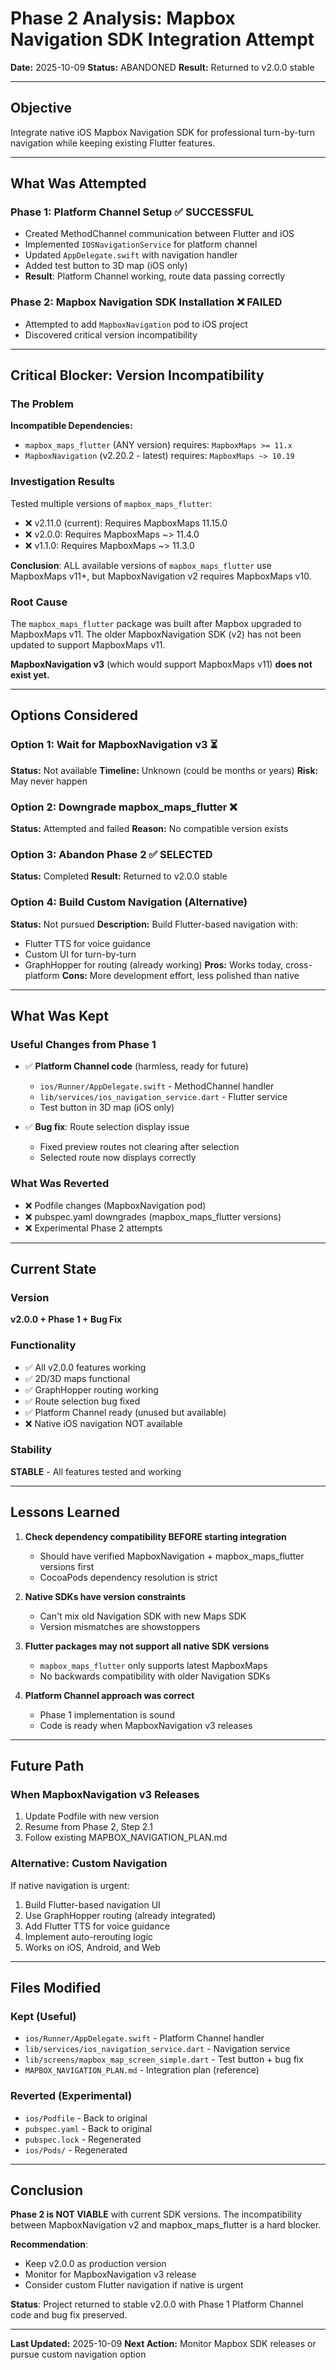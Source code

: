 # Phase 2 Analysis: Mapbox Navigation SDK Integration Attempt

**Date:** 2025-10-09
**Status:** ABANDONED
**Result:** Returned to v2.0.0 stable

---

## Objective

Integrate native iOS Mapbox Navigation SDK for professional turn-by-turn navigation while keeping existing Flutter features.

---

## What Was Attempted

### Phase 1: Platform Channel Setup ✅ SUCCESSFUL
- Created MethodChannel communication between Flutter and iOS
- Implemented `IOSNavigationService` for platform channel
- Updated `AppDelegate.swift` with navigation handler
- Added test button to 3D map (iOS only)
- **Result**: Platform Channel working, route data passing correctly

### Phase 2: Mapbox Navigation SDK Installation ❌ FAILED
- Attempted to add `MapboxNavigation` pod to iOS project
- Discovered critical version incompatibility

---

## Critical Blocker: Version Incompatibility

### The Problem

**Incompatible Dependencies:**
- `mapbox_maps_flutter` (ANY version) requires: `MapboxMaps >= 11.x`
- `MapboxNavigation` (v2.20.2 - latest) requires: `MapboxMaps ~> 10.19`

### Investigation Results

Tested multiple versions of `mapbox_maps_flutter`:
- ❌ v2.11.0 (current): Requires MapboxMaps 11.15.0
- ❌ v2.0.0: Requires MapboxMaps ~> 11.4.0
- ❌ v1.1.0: Requires MapboxMaps ~> 11.3.0

**Conclusion**: ALL available versions of `mapbox_maps_flutter` use MapboxMaps v11+, but MapboxNavigation v2 requires MapboxMaps v10.

### Root Cause

The `mapbox_maps_flutter` package was built after Mapbox upgraded to MapboxMaps v11. The older MapboxNavigation SDK (v2) has not been updated to support MapboxMaps v11.

**MapboxNavigation v3** (which would support MapboxMaps v11) **does not exist yet.**

---

## Options Considered

### Option 1: Wait for MapboxNavigation v3 ⏳
**Status:** Not available
**Timeline:** Unknown (could be months or years)
**Risk:** May never happen

### Option 2: Downgrade mapbox_maps_flutter ❌
**Status:** Attempted and failed
**Reason:** No compatible version exists

### Option 3: Abandon Phase 2 ✅ SELECTED
**Status:** Completed
**Result:** Returned to v2.0.0 stable

### Option 4: Build Custom Navigation (Alternative)
**Status:** Not pursued
**Description:** Build Flutter-based navigation with:
- Flutter TTS for voice guidance
- Custom UI for turn-by-turn
- GraphHopper for routing (already working)
**Pros:** Works today, cross-platform
**Cons:** More development effort, less polished than native

---

## What Was Kept

### Useful Changes from Phase 1
- ✅ **Platform Channel code** (harmless, ready for future)
  - `ios/Runner/AppDelegate.swift` - MethodChannel handler
  - `lib/services/ios_navigation_service.dart` - Flutter service
  - Test button in 3D map (iOS only)

- ✅ **Bug fix**: Route selection display issue
  - Fixed preview routes not clearing after selection
  - Selected route now displays correctly

### What Was Reverted
- ❌ Podfile changes (MapboxNavigation pod)
- ❌ pubspec.yaml downgrades (mapbox_maps_flutter versions)
- ❌ Experimental Phase 2 attempts

---

## Current State

### Version
**v2.0.0 + Phase 1 + Bug Fix**

### Functionality
- ✅ All v2.0.0 features working
- ✅ 2D/3D maps functional
- ✅ GraphHopper routing working
- ✅ Route selection bug fixed
- ✅ Platform Channel ready (unused but available)
- ❌ Native iOS navigation NOT available

### Stability
**STABLE** - All features tested and working

---

## Lessons Learned

1. **Check dependency compatibility BEFORE starting integration**
   - Should have verified MapboxNavigation + mapbox_maps_flutter versions first
   - CocoaPods dependency resolution is strict

2. **Native SDKs have version constraints**
   - Can't mix old Navigation SDK with new Maps SDK
   - Version mismatches are showstoppers

3. **Flutter packages may not support all native SDK versions**
   - `mapbox_maps_flutter` only supports latest MapboxMaps
   - No backwards compatibility with older Navigation SDKs

4. **Platform Channel approach was correct**
   - Phase 1 implementation is sound
   - Code is ready when MapboxNavigation v3 releases

---

## Future Path

### When MapboxNavigation v3 Releases
1. Update Podfile with new version
2. Resume from Phase 2, Step 2.1
3. Follow existing MAPBOX_NAVIGATION_PLAN.md

### Alternative: Custom Navigation
If native navigation is urgent:
1. Build Flutter-based navigation UI
2. Use GraphHopper routing (already integrated)
3. Add Flutter TTS for voice guidance
4. Implement auto-rerouting logic
5. Works on iOS, Android, and Web

---

## Files Modified

### Kept (Useful)
- `ios/Runner/AppDelegate.swift` - Platform Channel handler
- `lib/services/ios_navigation_service.dart` - Navigation service
- `lib/screens/mapbox_map_screen_simple.dart` - Test button + bug fix
- `MAPBOX_NAVIGATION_PLAN.md` - Integration plan (reference)

### Reverted (Experimental)
- `ios/Podfile` - Back to original
- `pubspec.yaml` - Back to original
- `pubspec.lock` - Regenerated
- `ios/Pods/` - Regenerated

---

## Conclusion

**Phase 2 is NOT VIABLE** with current SDK versions. The incompatibility between MapboxNavigation v2 and mapbox_maps_flutter is a hard blocker.

**Recommendation**:
- Keep v2.0.0 as production version
- Monitor for MapboxNavigation v3 release
- Consider custom Flutter navigation if native is urgent

**Status**: Project returned to stable v2.0.0 with Phase 1 Platform Channel code and bug fix preserved.

---

**Last Updated:** 2025-10-09
**Next Action:** Monitor Mapbox SDK releases or pursue custom navigation option
